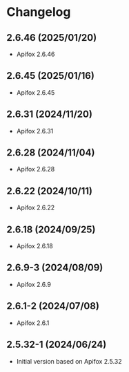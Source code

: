 # Changelog

## 2.6.46 (2025/01/20)

* Apifox 2.6.46

## 2.6.45 (2025/01/16)

* Apifox 2.6.45

## 2.6.31 (2024/11/20)

* Apifox 2.6.31

## 2.6.28 (2024/11/04)

* Apifox 2.6.28

## 2.6.22 (2024/10/11)

* Apifox 2.6.22

## 2.6.18 (2024/09/25)

* Apifox 2.6.18

## 2.6.9-3 (2024/08/09)

* Apifox 2.6.9

## 2.6.1-2 (2024/07/08)

* Apifox 2.6.1

## 2.5.32-1 (2024/06/24)

* Initial version based on Apifox 2.5.32
